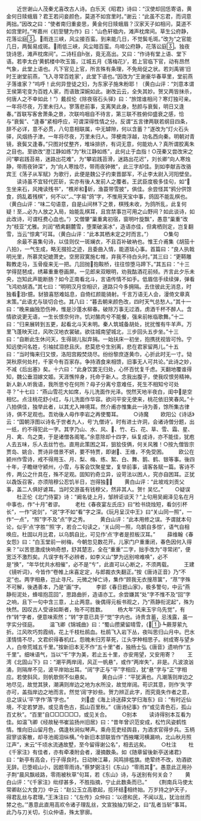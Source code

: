 <!-- { "loadSidebar": true } -->
　　近世谢山人茂秦尤喜改古人诗。白乐天《昭君》诗曰：“汉使却回恁寄语，黄金何日赎蛾眉？君王若问妾颜色，莫道不如宫里时。”谢云：“此虽不忘君，而词意两拙。”因改之曰：“使者南归重妾思，黄金何日赎蛾眉？汉家天子如相问，莫道不如宫里时。”岑嘉州《初至犍为作》曰：“山色轩楹内，滩声枕席间。草生公府静，花落讼庭。雨连三峡，风尘接百蛮。到来能几日，不觉鬓毛斑。”改为“之官能几日，两鬓易成斑。雨低三峡，风尘暗百蛮。鸟啼公府静，花落讼庭。独夜饶诗思，滩声枕席间”。二诗枉自张，竟无高出。又曰：“作诗有堂上语、堂下语。若李太白‘黄鹤楼中吹玉笛，江城五月《落梅花》’，若上官临下官，动有昂然气象，此堂上语也。凡下官见上官，所言殊有条理，不免局促之状。若刘禹锡‘旧时王谢堂前燕，飞入寻常百姓家’，此堂下语也。”因改为“王谢豪华春草里，堂前燕子落谁家？”呜呼！此何异登徒之妇，为东家子施朱粉耶！（黄白山评：“刘意本谓王侯第宅变为百姓人家，而语致深婉如此。谢改云云，全失其妙。贺又两皆抹杀，何唐人之不幸如此！”）戴叔伦《除夜宿石头驿》曰：“旅馆谁相问？寒灯独可亲。一年将尽夜，万里未归人。寥落悲前事，支离笑此身。愁颜与衰鬓，明日又逢春。”首联写客舍萧条之景，次联呜咽自不待言，第三联不胜俯仰盛衰之感，恰与“衰鬓”、“逢春”紧相呼应，可谓深得性情之分。反谓“五言律两联若纲目四条，辞不必详，意不必贯，八句意相联属，中无罅隙，何以含蓄？”遂改为“灯火石头驿，风烟扬子津。一年将尽夜，万里未归人。萍梗南浮越，功名西向秦。明朝对青镜，衰鬓又逢春。”只图对仗整齐，堆垛排挤，有词无意，何能劝人？真所谓胶离朱之目也。至欲改“澄江静如练”为“秋江静如练”，此何止于血指！○茂秦又尝改宋之问“攀岩践苔易，迷路出花难”，为“攀岩践苔滑，迷路出花迟”，刘长卿“向人寒烛静，带雨夜钟深”，为“向人寒烛尽，带雨夜钟微”，此三字却佳。到如李献吉改骆宾王《荡子从军赋》为歌行，此便是魏公子约束晋鄙军，不止李太尉入河阳壁垒。
　　读诗虽不宜轻代匠斫，实亦有後人发前人之覆者。王武臣度极多佳句，如“生坐来石，风掩读残书”，“樵斧和斫，渔蓑带雪披”，俱佳。余尝怪其“鸦分供馀食，鸽乱着残棋”，何不以“︵”字易“鸽”字，不惟用天宝中事，鸽固不能乱棋也。（黄白山评：“味二句语意，自是山间林下之景，棋残未收，为鸽所乱，此复何疑！至︵必为人放之入局，始能乱棋耳，且宫禁事岂可用之山野间？如此谈诗，如此改诗，可谓枉费心血也。”）又僧肇“巢重禽初宿，窗明叶旋飘”，愚意“巢重”改为“枝亚”尤雅。刘润“栖禽翻麓雪，堕栗破溪冰”，造语亦佳，但禽栖则定，岂复翻雪，当云“惊禽”可耳。（黄白山评：“此本其栖未定之时而言。”）
　　○集句
　　余最不喜集句诗，以佳则仅一斑斓衣，不且百补破衲也。惟王介甫集《胡笳十八拍》，一气生成，略无掇拾之迹，且委曲入情，能道琰心事。首篇曰：“良人执戟明光里，所慕灵妃媲萧史。空房寂寞施む帷，弃我不待白头时。”其三曰：“更鞯雕鞍教走马，玉骨瘦来无一把。几回抛抱鞍桥，往往惊堕马蹄下。”其五曰：“十三学得琵琶成，绣幕重重卷画屏。一见郎来双眼明，劝我酤酒花前倾。齐言此夕乐未央，岂知此声能断肠？如今正南看北斗，言语传情不如手。低眉信手续续弹，弹看飞鸿劝胡酒。”其七曰：“明明汉月空相识，道路只今多拥隔。去住彼此无消息，时独看泪г臆。豺狼喜怒难姑息，自倚红颜能骑射。千言万语无人会，漫倚文章真末策。”此语尤与琰切合也。其八曰：“暮去朝来颜色改，四时天气总愁人。”其十一曰：“晚来幽独恐伤神，惟是沙蓬水柳春。破除万事无过酒，虏酒千杯不醉人。含情欲说更无语，一生长恨奈何许。饥对酪肉兮不能餐，强来前帐临歌舞。”十二曰：“归来展转到五更，起看北斗天未明。秦人筑城备胡处，扰扰惟有牛羊声。万里飞蓬映天过，风吹汉地衣裳破。欲往城南望城北，三步回头五步坐。”十三曰：“自断此生休问天，生得胡儿拟弃捐。一始扶床一初坐，抱携抚视皆可怜。宁知远使问名姓，引袖拭泪悲且庆。悲莫悲兮生别离，悲在君家留两儿。”十五曰：“当时悔来归又恨，洛阳宫殿焚烧尽。纷纷黎庶逐黄巾，心折此时无一寸。恸哭秋原何处村，千家今有百家存。争持酒食来相馈，旧事无人可共论。”此诗之妙，不减《后出塞》矣。十六曰：“此身饮罢无归处，心怀百忧复千虑。天翻地覆谁得知，魏公垂泪嫁文姬。天涯憔悴身，托命于新人。念我出腹子，使我叹恨劳精神。新人新人听我语，我所思兮在何所？母子分离兮意难任，死生不相知兮可处寻？”十七曰：“燕山雪花大如席，与儿洗面作光泽。悦然天地半夜白，闺中是空相忆。点注桃花舒小红，与儿洗面作华容。欲问平安无使来，桃花依旧笑春风。”十八拍俱佳，独举此者，以其尤入神境耳。然介甫亦惟集此一诗为善，馀所集古律诗，俱不足观也。吾劝後人毋作李岩之再使蜀耳。
　　○诗魔
　　欧阳公《诗话》云：“国朝浮图以诗名于世者九人，号‘九僧诗’。时有进士许洞，会诸诗僧分题，出一纸，约不得犯此一字。其字乃山、水、风、、竹、石、花、草、雪、霜、星、月、禽、鸟之类，于是诸僧各阁笔。”余意除却十四字，纵复成诗，亦不能佳，犹庖人去五味，乐人去丝竹也。直用此策困之耳，狙狯伎俩，何关风雅！○按九僧皆宗贾岛、姚合、贾诗非借景不妍，要不特贾，即谢、王维，不免受困。
　　欧公在颍州作雪诗，戒不得用玉、月、梨、梅、练、絮、白、舞、鹅、鹤、银等事。後四十年，子瞻继守颍州，小雪，与客会饮聚星堂，复举前事，请客各赋一篇。客诗不传，两公之什具在，殊不足观。固知钓奇立异，设苛法以困人，究亦自困耳。正犹以毳饭召客，亦须陪穆公忍饥半日，岂得独？
　　黄白山评：“此坡戏刘贡父事，盖二人俱好谑耳。当时交游虽有钱穆父，然非其人。贺忄吴忆。”
　　○疑误
　　杜正伦《北门侍宴》诗：“阚名徒上月，邹辨讵谈天？”上句用吴阚泽见名在月中事也，作“十月”者谬。
　　老杜《春夜宴左氏庄》曰“检书烧烛短，看剑引杯长”，一作“说剑”，“说”字不如“看”字之深。《玩月呈汉中王》曰“关山同一照”，一作“一点”，“照”字不及“点”字之秀。
　　黄白山评：“此本用修之误。予谓就本句论，似乎‘点’字胜”‘照’字，若合二句读之，‘关山同一照，乌鹊自多惊’，语气自相唤应。杜固以月比君，以乌鹊自比，可见作‘点’字者是担板汉耳。”
　　薛维翰《春女怨》曰：“白玉堂前一树梅，今朝忽见数花开。儿家门户重重闭，春色因何入得来？”以苦思激成快响奇想，舒其楚志，全在“重重”二字，拙手改为“寻常闭”，便宽泛不激烈矣。凡误字有不必辨者，如李义山“梦为远别啼难唤”，必不是“换”，“年华忧共水相催”，必不是“ㄘ”，此直可以心断之，不须两载。
　　王建《镜听词》，今皆作“卷帷上床喜定定，与郎裁衣失翻正。”按《唐诗正音》乃“不定”也。两字相悬，岂止寻尺。元微之悼亡诗，集作“顾我无衣搜荩箧”，“荩”字殊不可解，後遇善本，乃是“画”字。
　　李郢《春日题山家》，极多警句，中云“燕静衔泥处，蜂喧抱蕊回”，思路曲折，造语亦工。余尝嫌其“处”字不惟不及“回”字之响，且下一句中含三意，上止两意。後偶得元板书观之，乃“燕静衔泥起”，殊为快然。因叹古人受诬如斯者，殆不可胜数。
　　杨大年“风来玉宇乌先觉”，有作“转”字者，便意味索然；“转”字意已具于“觉”字内也。诗贵含蓄，忌浅露，虽一字实分径庭。
　　温飞卿《锦城曲》曰：“蜀山攒黛留晴雪，{}┺蕨芽萦九折。江风吹巧剪霞绡，花上千枝杜鹃血。杜鹃飞入岩下丛，夜叫思归山月中。巴水漾情情不尽，文君织得春机红。怨魄未归芳草死，江头学种相思子。树成寄与望乡人，白帝荒城五千里。”按新旧本无不作“五十里”者，独杨士弘《唐音》遗响作“五千里”。细味语气，当以“千”字为美，若止五十里，亦安用望，又安用寄？
　　王湾《北固山下》曰：“潮平两岸阔，风正一帆悬”，或作“两岸失”，非是。凡波浪汹涌，则隔岸不见，波平岸始出耳。“阔”字正与“平”字相应，犹“悬”字与“正”字相应。若使斜风，则帆欹侧不似悬矣。
　　黄白山评：“平犹满也。凡潮落则岸边之地尽见，故觉其狭，潮满则岸边之地为水所没，故觉岸阔。苟识其意，则作‘失’字亦可，盖指岸边之地而言。然觉‘阔’字妙些。贺力辨正此字，而究竟失作者之意，总之误认‘平’字作‘落’字也。”
　　刘虚《海上诗送薛文学归海东》曰：“有时近仙境，不定若梦游。或见青色古，孤山百里秋。”《唐诗纪事》作“或见青色石，孤山百丈秋”。“百里”自□□□□□□，或见关合。
　　○别本
　　读诗得别本互看为佳。如温飞卿《经故秘书崔监扬州旧居》曰：“昔年曾识范安成，松竹风姿鹤性情。惟向旧山留月色，偶逢秋涧似琴声。乘舟觅吏经舆县，为酒求官得步兵。玉柄寂寥谈客散，却寻池阁泪纵横。”今新旧本颔联皆作“西掖曙河横漏响，北山秋月照江声”，末云“千顷水流通故墅，至今留得谢公名”，相去远矣。
　　○杜注
　　杜《千家注》有佳者，亦有牵凑附会者，漫摘数条。如《随章留後新亭送诸君》曰：“新亭有高会，行子得良时。日动映江幕，风鸣排槛旗。绝荤终不改，劝酒欲无辞。已堕岘山小，因题零雨诗。”蔡梦弼注引《东山》“零雨其”。愚意此正用孙子荆“晨风飘岐路，零雨被秋草”句耳，若《东山》诗，与送别有何关会？
　　黄白山评：“《千家注》纰缪甚多，不胜指摘，宁止此数条而已。”
　　《荆南兵马使太常卿赵公大食刀》中云：“赵公玉立高歌起，揽环结相终始。万岁持之护天子，得君乱丝与君理。”王洙注曰：“《左传》众仲曰：‘以德和民，不闻以乱，犹治丝而棼之也。’”愚意此直用高欢令诸子理乱丝，文宣独抽刀斩之，曰“乱者当斩”事耳。此乃与刀关切，引众仲语，殊太寥廓。
